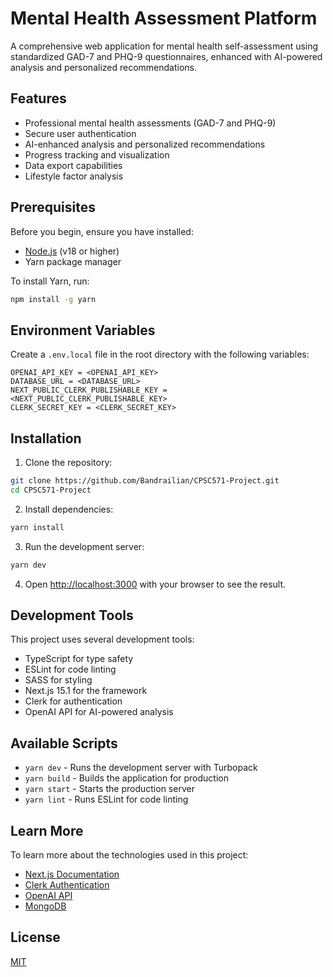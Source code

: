 # Mental Health Assessment Platform

A comprehensive web application for mental health self-assessment using standardized GAD-7 and PHQ-9 questionnaires, enhanced with AI-powered analysis and personalized recommendations.

## Features

- Professional mental health assessments (GAD-7 and PHQ-9)
- Secure user authentication
- AI-enhanced analysis and personalized recommendations
- Progress tracking and visualization
- Data export capabilities
- Lifestyle factor analysis

## Prerequisites

Before you begin, ensure you have installed:
- [Node.js](https://nodejs.org/) (v18 or higher)
- Yarn package manager

To install Yarn, run:
```bash
npm install -g yarn
```

## Environment Variables

Create a `.env.local` file in the root directory with the following variables:

```env
OPENAI_API_KEY = <OPENAI_API_KEY>
DATABASE_URL = <DATABASE_URL>
NEXT_PUBLIC_CLERK_PUBLISHABLE_KEY = <NEXT_PUBLIC_CLERK_PUBLISHABLE_KEY>
CLERK_SECRET_KEY = <CLERK_SECRET_KEY>
```

## Installation

1. Clone the repository:
```bash
git clone https://github.com/Bandrailian/CPSC571-Project.git
cd CPSC571-Project
```

2. Install dependencies:
```bash
yarn install
```

3. Run the development server:
```bash
yarn dev
```

4. Open [http://localhost:3000](http://localhost:3000) with your browser to see the result.

## Development Tools

This project uses several development tools:
- TypeScript for type safety
- ESLint for code linting
- SASS for styling
- Next.js 15.1 for the framework
- Clerk for authentication
- OpenAI API for AI-powered analysis

## Available Scripts

- `yarn dev` - Runs the development server with Turbopack
- `yarn build` - Builds the application for production
- `yarn start` - Starts the production server
- `yarn lint` - Runs ESLint for code linting

## Learn More

To learn more about the technologies used in this project:

- [Next.js Documentation](https://nextjs.org/docs)
- [Clerk Authentication](https://clerk.com/docs)
- [OpenAI API](https://platform.openai.com/docs)
- [MongoDB](https://www.mongodb.com/docs/)

## License

[MIT](LICENSE)